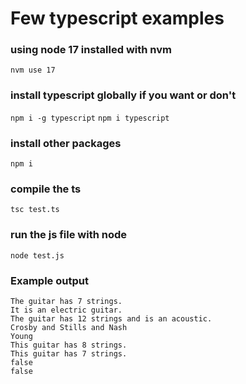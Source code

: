 # Few typescript examples

### using node 17 installed with nvm
`nvm use 17`

### install typescript globally if you want or don't
`npm i -g typescript`
`npm i typescript`

### install other packages
`npm i`

### compile the ts
`tsc test.ts`

### run the js file with node
`node test.js`

### Example output
```
The guitar has 7 strings.
It is an electric guitar.
The guitar has 12 strings and is an acoustic.
Crosby and Stills and Nash
Young
This guitar has 8 strings.
This guitar has 7 strings.
false
false
```